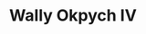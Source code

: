 ---
title: Wally Okpych IV
position: 27
from: Pricewaterhouse Coopers
link: "https://www.linkedin.com/in/wallyokpych/"
section: "board"
---
